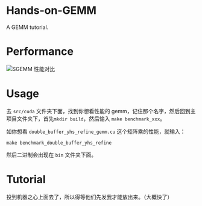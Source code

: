 # Hands-on-GEMM

A GEMM tutorial.

# Performance

![SGEMM 性能对比](https://user-images.githubusercontent.com/31173671/204142853-b1e45cb0-a8b4-42ff-a207-7eee31712305.png)

# Usage

去 `src/cuda` 文件夹下面，找到你想看性能的 gemm，记住那个名字，然后回到主项目文件夹下，首先`mkdir build`，然后输入 `make benchmark_xxx`。

如你想看 `double_buffer_yhs_refine_gemm.cu` 这个矩阵乘的性能，就输入：

```
make benchmark_double_buffer_yhs_refine
```

然后二进制会出现在 `bin` 文件夹下面。

# Tutorial

投到机器之心上面去了，所以得等他们先发我才能放出来。（大概快了）
